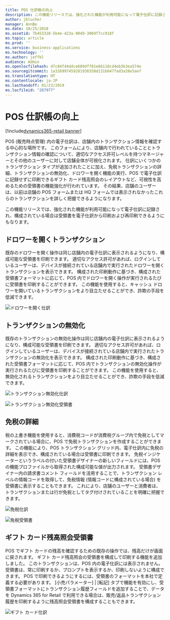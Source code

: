 ```yaml
---
title: POS 仕訳帳の向上
description: この機能リリースでは、強化された機能が利用可能になって電子仕訳に記録され、構成されている場合は受領書を電子仕訳から印刷および再印刷できるようにもなります。
author: jblucher
manager: AnnBe
ms.date: 10/25/2018
ms.assetid: 7b453328-5b4e-423a-90d9-3069f7cc918f
ms.topic: article
ms.prod: ''
ms.service: business-applications
ms.technology: ''
ms.author: jeffbl
audience: Admin
ms.openlocfilehash: d7c84f44ddce689dff81e66118cd4eb3b3ea574e
ms.sourcegitcommit: 1a326997459281936558d131b647fad3a28e5aef
ms.translationtype: HT
ms.contentlocale: ja-JP
ms.lasthandoff: 01/23/2019
ms.locfileid: "287977"
---
```

# <a name="pos-journal-improvements"></a>POS 仕訳帳の向上

[!include[dynamics365-retail banner](../includes/dynamics365-retail.md)]

POS (販売時点管理) 内の電子仕訳は、店舗内のトランザクション情報を確認する中心的な場所です。 このフォームにより、店舗内で行われていることとトランザクション情報の確認について、適切なアクセス許可レベルを持つマネージャーとその他のユーザーに対して店舗全体が可視化されます。 仕訳にいくつかのトランザクション タイプが追加されたことに加え、免税トランザクションの詳細、トランザクションの無効化、ドロワーを開く機能の実行、POS で電子仕訳に記録せずに印刷できるギフト カード残高照会のレイアウトなど、可視性を高めるための受領書の機能強化が行われています。 その結果、店舗のユーザーは、以前は店舗の POS フォームまたは HQ フォームでは表示されなかったこれらのトランザクションを詳しく把握できるようになります。 

この機能リリースでは、強化された機能が利用可能になって電子仕訳に記録され、構成されている場合は受領書を電子仕訳から印刷および再印刷できるようにもなります。

## <a name="open-drawer-transaction"></a>ドロワーを開くトランザクション

既存のドロワーを開く操作は同じ店舗内の電子仕訳に表示されるようになり、構成可能な受領書を印刷できます。 適切なアクセス許可があれば、ログインしているユーザーは、デバイスが接続されている店舗内で実行されたドロワーを開くトランザクションを表示できます。 構成された印刷動作に基づき、構成された受領書フォーマットに応じて、POS 内でドロワーを開く操作が実行されるたびに受領書を印刷することができます。 この機能を使用すると、キャッシュ ドロワーを開いているトランザクションをより目立たせることができ、詐欺の手段を低減できます。 

![ドロワーを開く仕訳](../../media/journal1.png "ドロワーを開く仕訳")


## <a name="transaction-void"></a>トランザクションの無効化

既存のトランザクションの無効化操作は同じ店舗内の電子仕訳に表示されるようになり、構成可能な受領書を印刷できます。 適切なアクセス許可があれば、ログインしているユーザーは、デバイスが接続されている店舗内で実行されたトランザクションの無効化を表示できます。 構成された印刷動作に基づき、構成された受領書フォーマットに応じて、POS 内でトランザクションの無効化操作が実行されるたびに受領書を印刷することができます。 この機能を使用すると、無効化されるトランザクションをより目立たせることができ、詐欺の手段を低減できます。

![トランザクション無効化仕訳](../../media/journal3.png "トランザクション無効化仕訳")

![トランザクション無効化受領書](../../media/journal4.png "トランザクション無効化受領書")

## <a name="tax-exempt-details"></a>免税の詳細

税の上書き機能を使用すると、消費税コードが消費税グループ内で免税としてマークされている場合に、POS で免税トランザクションを作成することができます。 この機能により、POS トランザクション グリッド内、電子仕訳内に免税の詳細を表示でき、構成されている場合は受領書に印刷できます。 免税インジケーターというラベルの付いた受領書デザイナーの新しいフィールドには、POS の機能プロファイルから取得された構成可能な値が出力されます。 受領書デザイナー内の請求書コメント フィールドを活用することで、トランザクション レベルの情報コードを取得して、免税情報 (情報コードに構成されている場合) を受領書に表示することもできます。 これにより、店舗のユーザーと消費者は、トランザクションまたは行が免税としてタグ付けされていることを明確に把握できます。 

![免税仕訳](../../media/journal5.png "免税仕訳")

![免税受領書](../../media/journal6.png "免税受領書")

## <a name="gift-card-balance-inquiry-receipt"></a>ギフト カード残高照会受領書

POS でギフト カードの残高を確認するための既存の操作では、残高だけが画面に戻されます。 ギフト カード残高照会の受領書を構成して印刷する機能を追加しました。 このトランザクションは、POS 内の電子仕訳には表示されません。 受領書は、常に印刷するか、プロンプトを表示するか、印刷しないように構成できます。 POS で印刷できるようにするには、受領書のフォーマットを本社で定義する必要があります。 [小売パラメーター] | [転記] タブで機能を有効にし、受領書フォーマットにトランザクション履歴フィールドを追加することで、データを Dynamics 365 for Retail で利用できる場合は、販売/返品トランザクション履歴を印刷するように残高照会受領書を構成することもできます。 

![ギフト カード仕訳](../../media/journal7.png "ギフト カード仕訳")

